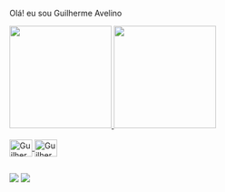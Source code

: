 Olá! eu sou Guilherme Avelino


<div>
  <a href="https://github.com/avelinoguilherme">
  <img height="180em" src="https://github-readme-stats.vercel.app/api?username=avelinoguilherme&show_icons=true&theme=dark&include_all_commits=true&count_private=true"/>
  <img height="180em" src=https://github-readme-stats.vercel.app/api/top-langs/?username=avelinoguilherme&layout=campact&langs_count=168theme=dark"/>
</div>
<div style="display: inline_block"><br>
  <img align="center" alt="Guilherme-HTML" height="30" width="40" src="https://cdn.jsdelivr.net/gh/devicons/devicon/icons/html5/html5-original.svg" style="max-width:100%;">
  <img align="center" alt="Guilherme-CSS" height="30" width="40" src="https://cdn.jsdelivr.net/gh/devicons/devicon/icons/css3/css3-original.svg" style="max-width:100%;">
</div>

                                                                                                                                                     
##

<div>
  <a href="https://instagram.com/avelinogui" target="_blank"><img src="https://img.shields.io/badge/-Intagram-%23E4405F?style=for-the-badge&logo=instagram&logoColor=white" target="_blank"></a>
  <a href="https://www.linkedin.com/in/guilhermeav" target="_blank"><img src="https://img.shields.io/badge/-Linkedin-%230077B5?style=for-the-badge&logo=linkedin&logoColor=white" target="_blank"></a>
 </div>
